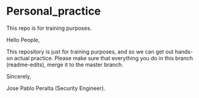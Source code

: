 # Personal_practice
This repo is for training purposes.

Hello People,

This repository is just for training purposes, and so we can get out hands-on actual practice. Please make sure that everything you do in this branch (readme-edits), merge it to the master branch.

Sincerely,

Jose Pablo Peralta (Security Engineer).
